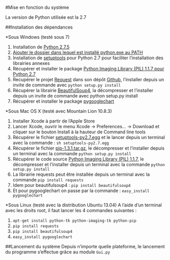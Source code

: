 #Mise en fonction du système

La version de Python utilisée est la 2.7

##Installation des dépendances

*Sous Windows (testé sous 7)
1. Installation de [Python 2.7.5](http://www.python.org/ftp/python/2.7.5/python-2.7.5.msi)
2. [Ajouter le dossier dans lequel est installé python.exe au PATH](http://stackoverflow.com/questions/6318156/adding-python-path-on-windows-7)
3. Installation de [setuptools](https://pypi.python.org/packages/2.7/s/setuptools/setuptools-0.6c11.win32-py2.7.exe#md5=57e1e64f6b7c7f1d2eddfc9746bbaf20) pour Python 2.7 pour faciliter l’installation des librairies annexes
4. Récupérer et installer le package [Python Imaging Library (PIL) 1.1.7 pour Python 2.7](http://effbot.org/downloads/PIL-1.1.7.win32-py2.7.exe)
5. Recupérer le projet [Request](http://docs.python-requests.org/en/latest/user/install.html#install) dans son dépôt [Github](https://github.com/kennethreitz/requests), l’installer depuis un invite de commande avec `python setup.py install`
6. Récupérer la librairie [BeautifulSoup4](http://www.crummy.com/software/BeautifulSoup/bs4/download/4.2/beautifulsoup4-4.2.0.tar.gz), la décompresser et l’installer depuis un invite de commande avec python setup.py install
7. Récupérer et installer le package [pygooglechart](http://pygooglechart.slowchop.com/files/download/pygooglechart-0.2.1.win32.exe)

*Sous Mac OS X (testé avec Mountain Lion 10.8.3)
1. Installer Xcode à partir de l’Apple Store
2. Lancer Xcode, ouvrir le menu Xcode -> Preferences... -> Download et cliquer sur le bouton Install à la hauteur de Command line tools
3. Récupérer le fichier [setuptools-py2.7.egg](https://pypi.python.org/packages/2.7/s/setuptools/setuptools-0.6c11-py2.7.egg#md5=fe1f997bc722265116870bc7919059ea) et le lancer depuis un terminal avec la commande : `sh setuptools-py2.7.egg`
4. Récupérer le fichier [pip-1.3.1.tar.gz](https://pypi.python.org/packages/source/p/pip/pip-1.3.1.tar.gz), le décompresser et l’installer depuis un terminal avec la commande `python setup.py install`
5. Récupérer le code source [Python Imaging Library (PIL) 1.1.7](http://effbot.org/downloads/Imaging-1.1.7.tar.gz), le décompresser et l’installer depuis un terminal avec la commande `python setup.py install`
6. La librairie requests peut être installée depuis un terminal avec la commande `pip install requests`
7. Idem pour beautifulsoup4 : `pip install beautifulsoup4`
8. Et pour pygooglechart on passe par la commande : `easy_install pygooglechart`

*Sous Linux (testé avec la distribution Ubuntu 13.04)
A l’aide d’un terminal avec les droits root, il faut lancer les 4 commandes suivantes :
1. `apt-get install python-tk python-imaging-tk python-pip`
2. `pip install requests`
3. `pip install beautifulsoup4`
4. `easy_install pygooglechart`

##Lancement du système
Depuis n’importe quelle plateforme, le lancement du programme s’effectue grâce au module `Gui.py`

